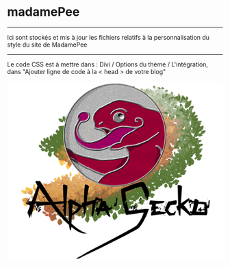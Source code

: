 # madamePee

********************************************************************************************************************************
Ici sont stockés et mis à jour les fichiers relatifs à la personnalisation du style du site de MadamePee
********************************************************************************************************************************

Le code CSS est à mettre dans : Divi / Options du thème / L'intégration, dans  "Ajouter ligne de code à la < head > de votre blog"

![Screenshot](logo.png)
